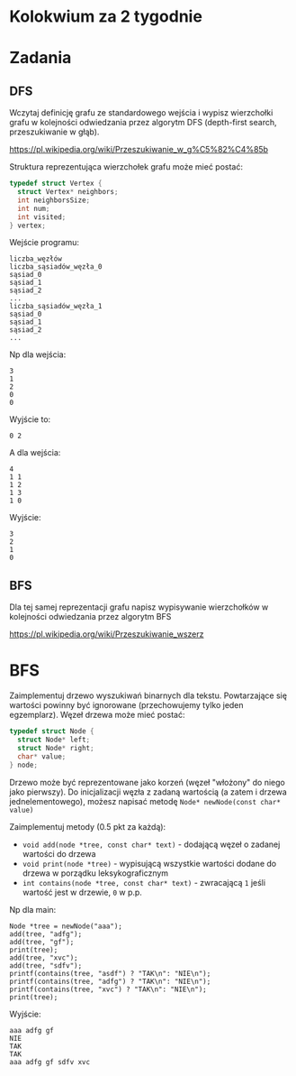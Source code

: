 # Kolokwium za 2 tygodnie

# Zadania

## DFS
Wczytaj definicję grafu ze standardowego wejścia i wypisz wierzchołki grafu w kolejności odwiedzania przez algorytm DFS (depth-first search, przeszukiwanie w głąb).

https://pl.wikipedia.org/wiki/Przeszukiwanie_w_g%C5%82%C4%85b


Struktura reprezentująca wierzchołek grafu może mieć postać:
```c
typedef struct Vertex {
  struct Vertex* neighbors;
  int neighborsSize;
  int num;
  int visited;
} vertex;
```

Wejście programu:
```
liczba_węzłów
liczba_sąsiadów_węzła_0
sąsiad_0
sąsiad_1
sąsiad_2
...
liczba_sąsiadów_węzła_1
sąsiad_0
sąsiad_1
sąsiad_2
...

```

Np dla wejścia:
```
3
1
2
0
0
```

Wyjście to:
```
0 2
```

A dla wejścia:
```
4
1 1
1 2
1 3
1 0
```
Wyjście:
```
3
2
1
0
```

## BFS
Dla tej samej reprezentacji grafu napisz wypisywanie wierzchołków w kolejności odwiedzania przez algorytm BFS

https://pl.wikipedia.org/wiki/Przeszukiwanie_wszerz

# BFS
Zaimplementuj drzewo wyszukiwań binarnych dla tekstu. Powtarzające się wartości powinny być ignorowane (przechowujemy tylko jeden egzemplarz).
Węzeł drzewa może mieć postać:
```c
typedef struct Node {
  struct Node* left;
  struct Node* right;
  char* value;
} node;
```

Drzewo może być reprezentowane jako korzeń (węzeł "włożony" do niego jako pierwszy).
Do inicjalizacji węzła z zadaną wartością (a zatem i drzewa jednelementowego), możesz napisać metodę `Node* newNode(const char* value)`

Zaimplementuj metody (0.5 pkt za każdą):

 - `void add(node *tree, const char* text)` - dodającą węzeł o zadanej wartości do drzewa
 - `void print(node *tree)` - wypisującą wszystkie wartości dodane do drzewa w porządku leksykograficznym
 - `int contains(node *tree, const char* text)` - zwracającą `1` jeśli wartość jest w drzewie, `0` w p.p.

Np dla main:
```
Node *tree = newNode("aaa");
add(tree, "adfg");
add(tree, "gf");
print(tree);
add(tree, "xvc");
add(tree, "sdfv");
printf(contains(tree, "asdf") ? "TAK\n": "NIE\n");
printf(contains(tree, "adfg") ? "TAK\n": "NIE\n");
printf(contains(tree, "xvc") ? "TAK\n": "NIE\n");
print(tree);

```
Wyjście:
```
aaa adfg gf
NIE
TAK
TAK
aaa adfg gf sdfv xvc 
```
